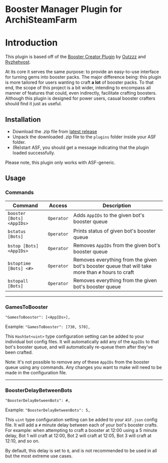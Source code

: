 # Booster Manager Plugin for ArchiSteamFarm

# Introduction
This plugin is based off of the [Booster Creator Plugin](https://github.com/Ryzhehvost/BoosterCreator) by [Outzzz](https://github.com/Outzzz) and [Ryzhehvost](https://github.com/Ryzhehvost).

At its core it serves the same purpose: to provide an easy-to-use interface for turning gems into booster packs.  The major difference being: this plugin is more tailored for users wanting to craft **a lot** of booster packs.  To that end, the scope of this project is a bit wider, intending to encompass all manner of features that could, even indirectly, facilitate crafting boosters.  Although this plugin is designed for power users, casual booster crafters should find it just as useful.

## Installation

- Download the .zip file from [latest release](https://github.com/Citrinate/BoosterManager/releases/latest)
- Unpack the downloaded .zip file to the `plugins` folder inside your ASF folder.
- (Re)start ASF, you should get a message indicating that the plugin loaded successfully. 

Please note, this plugin only works with ASF-generic.

## Usage

### Commands

Command | Access | Description
--- | --- | ---
`booster [Bots] <AppIDs>`|`Operator`|Adds `AppIDs` to the given bot's booster queue
`bstatus [Bots]`|`Operator`|Prints status of given bot's booster queue
`bstop [Bots] <AppIDs>`|`Operator`|Removes `AppIDs` from the given bot's booster queue
`bstoptime [Bots] <#>`|`Operator`|Removes everything from the given bot's booster queue that will take more than `#` hours to craft
`bstopall [Bots]`|`Operator`|Removes everything from the given bot's booster queue

---

### GamesToBooster

`"GamesToBooster": [<AppIDs>],`

Example: `"GamesToBooster": [730, 570],`

This `HashSet<uint>` type configuration setting can be added to your individual bot config files.  It will automatically add any of the `AppIDs` to that bot's booster queue, and will automatically re-queue them after they've been crafted.

Note: It's not possible to remove any of these `AppIDs` from the booster queue using any commands.  Any changes you want to make will need to be made in the configuration file.

---

### BoosterDelayBetweenBots

`"BoosterDelayBetweenBots": #,`

Example: `"BoosterDelayBetweenBots": 5,`

This `uint` type configuration setting can be added to your `ASF.json` config file.  It will add a `#` minute delay between each of your bot's booster crafts.  For example: when attempting to craft a booster at 12:00 using a 5 minute delay, Bot 1 will craft at 12:00, Bot 2 will  craft at 12:05, Bot 3 will craft at 12:10, and so on.

By default, this delay is set to `0`, and is not recommended to be used in all but the most extreme use cases.